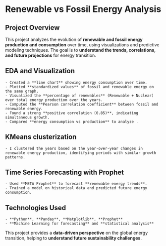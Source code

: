# Renewable vs Fossil Energy Analysis

## Project Overview
This project analyzes the evolution of **renewable and fossil energy production and consumption** over time, using visualizations and predictive modeling techniques. The goal is to **understand the trends, correlations, and future projections** for energy transition.

## **EDA and Visualization**
    - Created a **line chart** showing energy consumption over time.
    - Plotted **standardized values** of fossil and renewable energy on the same graph.
    - Visualized the **percentage of renewables** (Renewable + Nuclear) over total energy production over the years.
    - Computed the **Pearson correlation coefficient** between fossil and renewable energy.
    - Found a strong **positive correlation (0.85)**, indicating simultaneous growth.
    - Compared **energy consumption vs production** to analyze .

## **KMeans clusterization**
    - I clustered the years based on the year-over-year changes in renewable energy production, identifying periods with similar growth patterns.

## **Time Series Forecasting with Prophet**
    - Used **META Prophet** to forecast **renewable energy trends**.
    - Trained a model on historical data and predicted future energy consumption.

## **Technologies Used**
    - **Python**, **Pandas**, **Matplotlib**, **Prophet**
    - **Machine Learning for forecasting** and **statistical analysis**

This project provides a **data-driven perspective** on the global energy transition, helping to **understand future sustainability challenges**.
